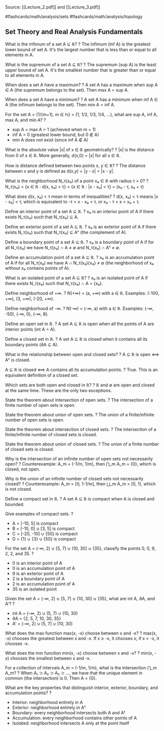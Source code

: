 Source: [[Lecture_2.pdf]] and [[Lecture_3.pdf]]

#flashcards/math/analysis/sets #flashcards/math/analysis/topology

## Set Theory and Real Analysis Fundamentals

What is the infimum of a set A ⊆ ℝ?
?
The infimum (inf A) is the greatest lower bound of set A. It's the largest number that is less than or equal to all elements in A.

What is the supremum of a set A ⊆ ℝ?
?
The supremum (sup A) is the least upper bound of set A. It's the smallest number that is greater than or equal to all elements in A.

When does a set A have a maximum?
?
A set A has a maximum when sup A ∈ A (the supremum belongs to the set). Then max A = sup A.

When does a set A have a minimum?
?
A set A has a minimum when inf A ∈ A (the infimum belongs to the set). Then min A = inf A.

For the set A = {1/(m+1), m ∈ ℕ} = {1, 1/2, 1/3, 1/4, ...}, what are sup A, inf A, max A, and min A?
?
- sup A = max A = 1 (achieved when m = 1)
- inf A = 0 (greatest lower bound, but 0 ∉ A)
- min A does not exist (since inf A ∉ A)

What is the absolute value |x| of x ∈ ℝ geometrically?
?
|x| is the distance from 0 of x ∈ ℝ. More generally, d(x,0) = |x| for all x ∈ ℝ.

How is distance defined between two points x, y ∈ ℝ?
?
The distance between x and y is defined as d(x,y) = |y - x| = |x - y|.

What is the neighborhood N_τ(x₀) of a point x₀ ∈ ℝ with radius τ > 0?
?
N_τ(x₀) = {x ∈ ℝ : d(x, x₀) < τ} = {x ∈ ℝ : |x - x₀| < τ} = (x₀ - τ, x₀ + τ)

What does d(x, x₀) < τ mean in terms of inequalities?
?
d(x, x₀) < τ means |x - x₀| < τ, which is equivalent to -τ < x - x₀ < τ, or x₀ - τ < x < x₀ + τ.

Define an interior point of a set A ⊆ ℝ.
?
x₀ is an interior point of A if there exists N_τ(x₀) such that N_τ(x₀) ⊆ A.

Define an exterior point of a set A ⊆ ℝ.
?
x₀ is an exterior point of A if there exists N_τ(x₀) such that N_τ(x₀) ⊆ Aᶜ (the complement of A).

Define a boundary point of a set A ⊆ ℝ.
?
x₀ is a boundary point of A if for all N_τ(x₀) we have N_τ(x₀) ∩ A ≠ ∅ and N_τ(x₀) ∩ Aᶜ ≠ ∅.

Define an accumulation point of a set A ⊆ ℝ.
?
x₀ is an accumulation point of A if for all N_τ(x₀) we have A ∩ N_τ(x₀)\{x₀} ≠ ∅ (the neighborhood of x₀ without x₀ contains points of A).

What is an isolated point of a set A ⊆ ℝ?
?
x₀ is an isolated point of A if there exists N_τ(x₀) such that N_τ(x₀) ∩ A = {x₀}.

Define neighborhood of +∞.
?
N(+∞) = (a, +∞) with a ∈ ℝ. Examples: (-100, +∞), (3, +∞), (-20, +∞).

Define neighborhood of -∞.
?
N(-∞) = (-∞, a) with a ∈ ℝ. Examples: (-∞, -50), (-∞, 0), (-∞, 8).

Define an open set in ℝ.
?
A set A ⊆ ℝ is open when all the points of A are interior points (int A = A).

Define a closed set in ℝ.
?
A set A ⊆ ℝ is closed when it contains all its boundary points (∂A ⊆ A).

What is the relationship between open and closed sets?
?
A ⊆ ℝ is open ⟺ Aᶜ is closed.

A ⊆ ℝ is closed ⟺ A contains all its accumulation points.
?
True. This is an equivalent definition of a closed set.

Which sets are both open and closed in ℝ?
?
ℝ and ∅ are open and closed at the same time. These are the only two exceptions.

State the theorem about intersection of open sets.
?
The intersection of a finite number of open sets is open.

State the theorem about union of open sets.
?
The union of a finite/infinite number of open sets is open.

State the theorem about intersection of closed sets.
?
The intersection of a finite/infinite number of closed sets is closed.

State the theorem about union of closed sets.
?
The union of a finite number of closed sets is closed.

Why is the intersection of an infinite number of open sets not necessarily open?
?
Counterexample: A_m = (-1/m, 1/m), then ⋂_m A_m = {0}, which is closed, not open.

Why is the union of an infinite number of closed sets not necessarily closed?
?
Counterexample: A_m = [0, 1-1/m], then ⋃_m A_m = [0, 1), which is not closed.

Define a compact set in ℝ.
?
A set A ⊆ ℝ is compact when A is closed and bounded.

Give examples of compact sets.
?
- A = [-10, 5] is compact
- B = [-10, 0] ∪ [3, 5] is compact  
- C = [-20, -10] ∪ {50} is compact
- D = {1} ∪ {3} ∪ {50} is compact

For the set A = (-∞, 2) ∪ [5, 7] ∪ (10, 30] ∪ {35}, classify the points 0, 0, 9, 2, 2, and 35.
?
- 0 is an interior point of A
- 0 is an accumulation point of A  
- 9 is an exterior point of A
- 2 is a boundary point of A
- 2 is an accumulation point of A
- 35 is an isolated point

Given the set A = (-∞, 2) ∪ [5, 7] ∪ (10, 30] ∪ {35}, what are int A, ∂A, and A'?
?
- int A = (-∞, 2) ∪ (5, 7) ∪ (10, 30)
- ∂A = {2, 5, 7, 10, 30, 35}  
- A' = (-∞, 2] ∪ [5, 7] ∪ [10, 30]

What does the max function max(x, -x) choose between x and -x?
?
max(x, -x) chooses the greatest between x and -x. If x ≥ -x, it chooses x; if x < -x, it chooses -x.

What does the min function min(x, -x) choose between x and -x?
?
min(x, -x) chooses the smallest between x and -x.

For a collection of intervals A_m = (-1/m, 1/m), what is the intersection ⋂_m A_m?
?
When A₁ ⊃ A₂ ⊃ A₃ ⊃ ..., we have that the unique element in common (the intersection) is 0. Then A = {0}.

What are the key properties that distinguish interior, exterior, boundary, and accumulation points?
?
- Interior: neighborhood entirely in A
- Exterior: neighborhood entirely in Aᶜ  
- Boundary: every neighborhood intersects both A and Aᶜ
- Accumulation: every neighborhood contains other points of A
- Isolated: neighborhood intersects A only at the point itself